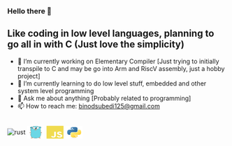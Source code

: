 
### Hello there 👋

## Like coding in low level languages, planning to go all in with C (Just love the simplicity)

<!--
**Binodsubedi/Binodsubedi** is a ✨ _special_ ✨ repository because its `README.md` (this file) appears on your GitHub profile.

Here are some ideas to get you started:

- 🔭 I’m currently working on ...
- 🌱 I’m currently learning ...
- 👯 I’m looking to collaborate on ...
- 🤔 I’m looking for help with ...
- 💬 Ask me about ...
- 📫 How to reach me: ...
- 😄 Pronouns: ...
- ⚡ Fun fact: ...
-->
- 🔭 I’m currently working on Elementary Compiler [Just trying to initially transpile to C and may be go into Arm and RiscV assembly, just a hobby project]
- 🌱 I’m currently learning to do low level stuff, embedded and other system level programming
- 💬 Ask me about anything [Probably related to programming]
- 📫 How to reach me: binodsubedi125@gmail.com


<div style="display: inline_block"><br>
  <img align="center" alt="rust" height="30" width="40" src="https://www.pngitem.com/pimgs/m/346-3468947_images-rust-lang-ar21-rust-programming-language-logo.png">
  <img align="center" alt="Rafa-Js" height="30" width="40" src="https://raw.githubusercontent.com/devicons/devicon/master/icons/go/go-original.svg">
  <img align="center" alt="Rafa-Js" height="30" width="40" src="https://raw.githubusercontent.com/devicons/devicon/master/icons/javascript/javascript-plain.svg">
  <img align="center" alt="Rafa-Python" height="30" width="40" src="https://raw.githubusercontent.com/devicons/devicon/master/icons/python/python-original.svg">
 
</div>




